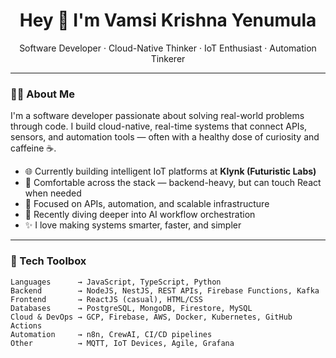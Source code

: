 <h1 align="center">Hey 👋 I'm Vamsi Krishna Yenumula</h1>
<p align="center">
  Software Developer · Cloud-Native Thinker · IoT Enthusiast · Automation Tinkerer
</p>

---

### 👨‍💻 About Me

I'm a software developer passionate about solving real-world problems through code. I build cloud-native, real-time systems that connect APIs, sensors, and automation tools — often with a healthy dose of curiosity and caffeine ☕.

- 🌐 Currently building intelligent IoT platforms at **Klynk (Futuristic Labs)**
- 🔁 Comfortable across the stack — backend-heavy, but can touch React when needed
- 🔌 Focused on APIs, automation, and scalable infrastructure
- 🤖 Recently diving deeper into AI workflow orchestration
- ✨ I love making systems smarter, faster, and simpler

---

### 🧠 Tech Toolbox

```text
Languages      → JavaScript, TypeScript, Python
Backend        → NodeJS, NestJS, REST APIs, Firebase Functions, Kafka
Frontend       → ReactJS (casual), HTML/CSS
Databases      → PostgreSQL, MongoDB, Firestore, MySQL
Cloud & DevOps → GCP, Firebase, AWS, Docker, Kubernetes, GitHub Actions
Automation     → n8n, CrewAI, CI/CD pipelines
Other          → MQTT, IoT Devices, Agile, Grafana
